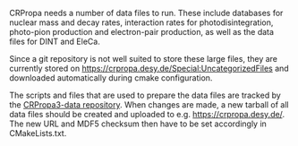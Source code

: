 CRPropa needs a number of data files to run. These include databases for nuclear mass and decay rates, interaction rates for photodisintegration, photo-pion production and electron-pair production, as well as the data files for DINT and EleCa.

Since a git repository is not well suited to store these large files, they are currently stored on https://crpropa.desy.de/Special:UncategorizedFiles and downloaded automatically during cmake configuration.

The scripts and files that are used to prepare the data files are tracked by the [CRPropa3-data repository](https://github.com/CRPropa/CRPropa3-data).
When changes are made, a new tarball of all data files should be created and uploaded to e.g. https://crpropa.desy.de/.
The new URL and MDF5 checksum then have to be set accordingly in CMakeLists.txt.